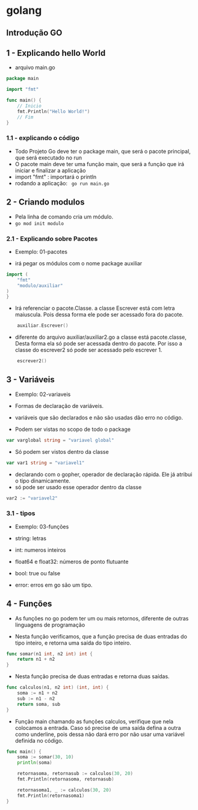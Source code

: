 # golang

## Introdução GO

## 1 - Explicando hello World

- arquivo main.go
```go
package main

import "fmt"

func main() {
    // Inicio
	fmt.Println("Hello World!")
    // Fim
}
```
### 1.1 - explicando o código
- Todo Projeto Go deve ter o package main, que será o pacote principal, que será executado no run
- O pacote main deve ter uma função main, que será a função que irá iniciar e finalizar a aplicação
- import "fmt" : importará o println
- rodando a aplicação: ``` go run main.go```

## 2 - Criando modulos

- Pela linha de comando cria um módulo.
- ```go mod init modulo```

### 2.1 - Explicando sobre Pacotes
- Exemplo: 01-pacotes

- irá pegar os módulos com o nome package auxiliar
```go
import (
    "fmt"
    "modulo/auxiliar"
)
} 
```

- Irá referenciar o pacote.Classe. a classe Escrever está com letra maiuscula. Pois dessa forma ele pode ser acessado fora do pacote. 
```go
	auxiliar.Escrever()
```

- diferente do arquivo auxiliar/auxiliar2.go a classe está pacote.classe, Desta forma ela só pode ser acessada dentro do pacote. Por isso a classe do escrever2 só pode ser acessado pelo escrever 1.
```go
	escrever2()
```

## 3 - Variáveis
- Exemplo: 02-variaveis

- Formas de declaração de variáveis.
- variáveis que são declarados e não são usadas dão erro no código.

- Podem ser vistas no scopo de todo o package
```go
var varglobal string = "variavel global"
```

- Só podem ser vistos dentro da classe
```go
var var1 string = "variavel1"
```
- declarando com o gopher, operador de declaração rápida. Ele já atribui o tipo dinamicamente.
- só pode ser usado esse operador dentro da classe
```go
var2 := "variavel2"
```

### 3.1 - tipos
- Exemplo: 03-funções

- string: letras
- int: numeros inteiros
- float64 e float32: números de ponto flutuante
- bool: true ou false
- error: erros em go são um tipo.

## 4 - Funções
- As funções no go podem ter um ou mais retornos, diferente de outras linguagens de programação

- Nesta função verificamos, que a função precisa de duas entradas do tipo inteiro, e retorna uma saída do tipo inteiro.
```go
func somar(n1 int, n2 int) int {
	return n1 + n2
}
```

- Nesta função precisa de duas entradas e retorna duas saídas. 
```go
func calculos(n1, n2 int) (int, int) {
	soma := n1 + n2
	sub := n1 - n2
	return soma, sub
}
```

- Função main chamando as funções calculos, verifique que nela colocamos a entrada. Caso só precise de uma saída defina a outra como underline, pois dessa não dará erro por não usar uma variável definida no código.
```go
func main() {
	soma := somar(30, 10)
	println(soma)

	retornasoma, retornasub := calculos(30, 20)
	fmt.Println(retornasoma, retornasub)

	retornasoma1, _ := calculos(30, 20)
	fmt.Println(retornasoma1)
}
```

